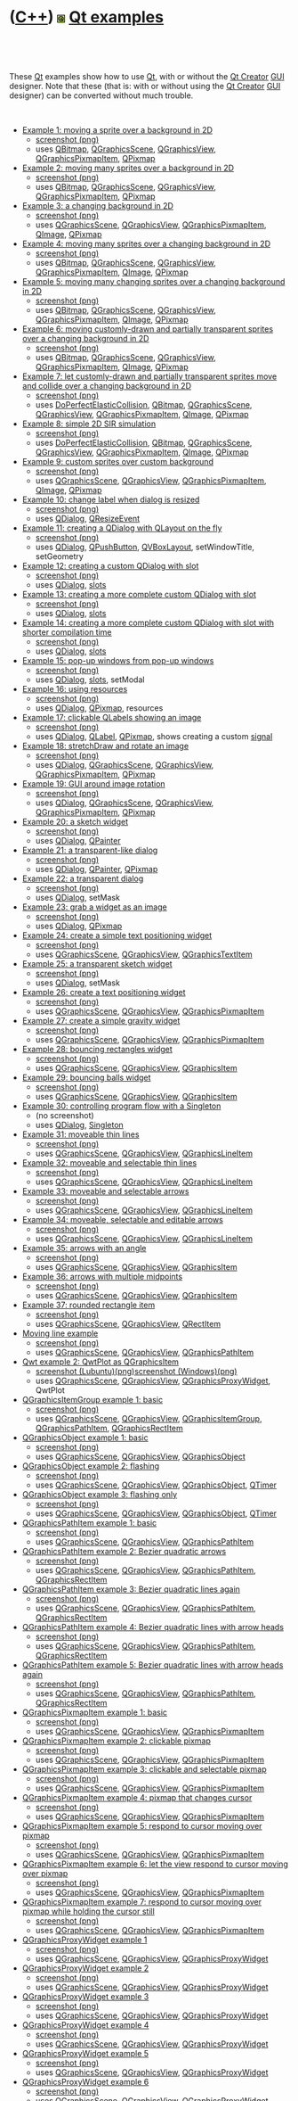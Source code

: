 



 

 

 

 

 

([C++](Cpp.htm)) ![Qt](PicQt.png) [Qt examples](CppQtExample.htm)
=================================================================

 

 

These [Qt](CppQt.htm) examples show how to use [Qt](CppQt.htm), with or
without the [Qt Creator](CppQtCreator.htm) [GUI](CppGui.htm) designer.
Note that these (that is: with or without using the [Qt
Creator](CppQtCreator.htm) [GUI](CppGui.htm) designer) can be converted
without much trouble.

 

-   [Example 1: moving a sprite over a background in
    2D](CppQtExample1.htm)
    -   [screenshot (png)](CppQtExample1.png)
    -   uses [QBitmap](CppQBitmap.htm),
        [QGraphicsScene](CppQGraphicsScene.htm),
        [QGraphicsView](CppQGraphicsView.htm),
        [QGraphicsPixmapItem](CppQGraphicsPixmapItem.htm),
        [QPixmap](CppQPixmap.htm)
-   [Example 2: moving many sprites over a background in
    2D](CppQtExample2.htm)
    -   [screenshot (png)](CppQtExample2.png)
    -   uses [QBitmap](CppQBitmap.htm),
        [QGraphicsScene](CppQGraphicsScene.htm),
        [QGraphicsView](CppQGraphicsView.htm),
        [QGraphicsPixmapItem](CppQGraphicsPixmapItem.htm),
        [QPixmap](CppQPixmap.htm)
-   [Example 3: a changing background in 2D](CppQtExample3.htm)
    -   [screenshot (png)](CppQtExample3.png)
    -   uses [QGraphicsScene](CppQGraphicsScene.htm),
        [QGraphicsView](CppQGraphicsView.htm),
        [QGraphicsPixmapItem](CppQGraphicsPixmapItem.htm),
        [QImage](CppQImage.htm), [QPixmap](CppQPixmap.htm)
-   [Example 4: moving many sprites over a changing background in
    2D](CppQtExample4.htm)
    -   [screenshot (png)](CppQtExample4.png)
    -   uses [QBitmap](CppQBitmap.htm),
        [QGraphicsScene](CppQGraphicsScene.htm),
        [QGraphicsView](CppQGraphicsView.htm),
        [QGraphicsPixmapItem](CppQGraphicsPixmapItem.htm),
        [QImage](CppQImage.htm), [QPixmap](CppQPixmap.htm)
-   [Example 5: moving many changing sprites over a changing background
    in 2D](CppQtExample5.htm)
    -   [screenshot (png)](CppQtExample5.png)
    -   uses [QBitmap](CppQBitmap.htm),
        [QGraphicsScene](CppQGraphicsScene.htm),
        [QGraphicsView](CppQGraphicsView.htm),
        [QGraphicsPixmapItem](CppQGraphicsPixmapItem.htm),
        [QImage](CppQImage.htm), [QPixmap](CppQPixmap.htm)
-   [Example 6: moving customly-drawn and partially transparent sprites
    over a changing background in 2D](CppQtExample6.htm)
    -   [screenshot (png)](CppQtExample6.png)
    -   uses [QBitmap](CppQBitmap.htm),
        [QGraphicsScene](CppQGraphicsScene.htm),
        [QGraphicsView](CppQGraphicsView.htm),
        [QGraphicsPixmapItem](CppQGraphicsPixmapItem.htm),
        [QImage](CppQImage.htm), [QPixmap](CppQPixmap.htm)
-   [Example 7: let customly-drawn and partially transparent sprites
    move and collide over a changing background in
    2D](CppQtExample7.htm)
    -   [screenshot (png)](CppQtExample7.png)
    -   uses
        [DoPerfectElasticCollision](CppDoPerfectElasticCollision.htm),
        [QBitmap](CppQBitmap.htm),
        [QGraphicsScene](CppQGraphicsScene.htm),
        [QGraphicsView](CppQGraphicsView.htm),
        [QGraphicsPixmapItem](CppQGraphicsPixmapItem.htm),
        [QImage](CppQImage.htm), [QPixmap](CppQPixmap.htm)
-   [Example 8: simple 2D SIR simulation](CppQtExample8.htm)
    -   [screenshot (png)](CppQtExample8.png)
    -   uses
        [DoPerfectElasticCollision](CppDoPerfectElasticCollision.htm),
        [QBitmap](CppQBitmap.htm),
        [QGraphicsScene](CppQGraphicsScene.htm),
        [QGraphicsView](CppQGraphicsView.htm),
        [QGraphicsPixmapItem](CppQGraphicsPixmapItem.htm),
        [QImage](CppQImage.htm), [QPixmap](CppQPixmap.htm)
-   [Example 9: custom sprites over custom
    background](CppQtExample9.htm)
    -   [screenshot (png)](CppQtExample9.png)
    -   uses [QGraphicsScene](CppQGraphicsScene.htm),
        [QGraphicsView](CppQGraphicsView.htm),
        [QGraphicsPixmapItem](CppQGraphicsPixmapItem.htm),
        [QImage](CppQImage.htm), [QPixmap](CppQPixmap.htm)
-   [Example 10: change label when dialog is
    resized](CppQtExample10.htm)
    -   [screenshot (png)](CppQtExample10.png)
    -   uses [QDialog](CppQDialog.htm),
        [QResizeEvent](CppQResizeEvent.htm)
-   [Example 11: creating a QDialog with QLayout on the
    fly](CppQtExample11.htm)
    -   [screenshot (png)](CppQtExample11.png)
    -   uses [QDialog](CppQDialog.htm),
        [QPushButton](CppQPushButton.htm),
        [QVBoxLayout](CppQVBoxLayout.htm), setWindowTitle, setGeometry
-   [Example 12: creating a custom QDialog with
    slot](CppQtExample12.htm)
    -   [screenshot (png)](CppQtExample12.png)
    -   uses [QDialog](CppQDialog.htm), [slots](CppSlots.htm)
-   [Example 13: creating a more complete custom QDialog with
    slot](CppQtExample13.htm)
    -   [screenshot (png)](CppQtExample13.png)
    -   uses [QDialog](CppQDialog.htm), [slots](CppSlots.htm)
-   [Example 14: creating a more complete custom QDialog with slot with
    shorter compilation time](CppQtExample14.htm)
    -   [screenshot (png)](CppQtExample14.png)
    -   uses [QDialog](CppQDialog.htm), [slots](CppSlots.htm)
-   [Example 15: pop-up windows from pop-up windows](CppQtExample15.htm)
    -   [screenshot (png)](CppQtExample15.png)
    -   uses [QDialog](CppQDialog.htm), [slots](CppSlots.htm), setModal
-   [Example 16: using resources](CppQtExample16.htm)
    -   [screenshot (png)](CppQtExample16.png)
    -   uses [QDialog](CppQDialog.htm), [QPixmap](CppQPixmap.htm),
        resources
-   [Example 17: clickable QLabels showing an image](CppQtExample17.htm)
    -   [screenshot (png)](CppQtExample17.png)
    -   uses [QDialog](CppQDialog.htm), [QLabel](CppQLabel.htm),
        [QPixmap](CppQPixmap.htm), shows creating a custom
        [signal](CppSignal.htm)
-   [Example 18: stretchDraw and rotate an image](CppQtExample18.htm)
    -   [screenshot (png)](CppQtExample18.png)
    -   uses [QDialog](CppQDialog.htm),
        [QGraphicsScene](CppQGraphicsScene.htm),
        [QGraphicsView](CppQGraphicsView.htm),
        [QGraphicsPixmapItem](CppQGraphicsPixmapItem.htm),
        [QPixmap](CppQPixmap.htm)
-   [Example 19: GUI around image rotation](CppQtExample19.htm)
    -   [screenshot (png)](CppQtExample19.png)
    -   uses [QDialog](CppQDialog.htm),
        [QGraphicsScene](CppQGraphicsScene.htm),
        [QGraphicsView](CppQGraphicsView.htm),
        [QGraphicsPixmapItem](CppQGraphicsPixmapItem.htm),
        [QPixmap](CppQPixmap.htm)
-   [Example 20: a sketch widget](CppQtExample20.htm)
    -   [screenshot (png)](CppQtExample20.png)
    -   uses [QDialog](CppQDialog.htm), [QPainter](CppQPainter.htm)
-   [Example 21: a transparent-like dialog](CppQtExample21.htm)
    -   [screenshot (png)](CppQtExample21.png)
    -   uses [QDialog](CppQDialog.htm), [QPainter](CppQPainter.htm),
        [QPixmap](CppQPixmap.htm)
-   [Example 22: a transparent dialog](CppQtExample22.htm)
    -   [screenshot (png)](CppQtExample22.png)
    -   uses [QDialog](CppQDialog.htm), setMask
-   [Example 23: grab a widget as an image](CppQtExample23.htm)
    -   [screenshot (png)](CppQtExample23.png)
    -   uses [QDialog](CppQDialog.htm), [QPixmap](CppQPixmap.htm)
-   [Example 24: create a simple text positioning
    widget](CppQtExample24.htm)
    -   [screenshot (png)](CppQtExample24.png)
    -   uses [QGraphicsScene](CppQGraphicsScene.htm),
        [QGraphicsView](CppQGraphicsView.htm),
        [QGraphicsTextItem](CppQGraphicsTextItem.htm)
-   [Example 25: a transparent sketch widget](CppQtExample25.htm)
    -   [screenshot (png)](CppQtExample25.png)
    -   uses [QDialog](CppQDialog.htm), setMask
-   [Example 26: create a text positioning widget](CppQtExample26.htm)
    -   [screenshot (png)](CppQtExample26.png)
    -   uses [QGraphicsScene](CppQGraphicsScene.htm),
        [QGraphicsView](CppQGraphicsView.htm),
        [QGraphicsPixmapItem](CppQGraphicsPixmapItem.htm)
-   [Example 27: create a simple gravity widget](CppQtExample27.htm)
    -   [screenshot (png)](CppQtExample27.png)
    -   uses [QGraphicsScene](CppQGraphicsScene.htm),
        [QGraphicsView](CppQGraphicsView.htm),
        [QGraphicsPixmapItem](CppQGraphicsPixmapItem.htm)
-   [Example 28: bouncing rectangles widget](CppQtExample28.htm)
    -   [screenshot (png)](CppQtExample28.png)
    -   uses [QGraphicsScene](CppQGraphicsScene.htm),
        [QGraphicsView](CppQGraphicsView.htm),
        [QGraphicsItem](CppQGraphicsItem.htm)
-   [Example 29: bouncing balls widget](CppQtExample29.htm)
    -   [screenshot (png)](CppQtExample29.png)
    -   uses [QGraphicsScene](CppQGraphicsScene.htm),
        [QGraphicsView](CppQGraphicsView.htm),
        [QGraphicsItem](CppQGraphicsItem.htm)
-   [Example 30: controlling program flow with a
    Singleton](CppQtExample30.htm)
    -   (no screenshot)
    -   uses [QDialog](CppQDialog.htm), [Singleton](CppSingleton.htm)
-   [Example 31: moveable thin lines](CppQtExample31.htm)
    -   [screenshot (png)](CppQtExample31.png)
    -   uses [QGraphicsScene](CppQGraphicsScene.htm),
        [QGraphicsView](CppQGraphicsView.htm),
        [QGraphicsLineItem](CppQGraphicsLineItem.htm)
-   [Example 32: moveable and selectable thin lines](CppQtExample32.htm)
    -   [screenshot (png)](CppQtExample32.png)
    -   uses [QGraphicsScene](CppQGraphicsScene.htm),
        [QGraphicsView](CppQGraphicsView.htm),
        [QGraphicsLineItem](CppQGraphicsLineItem.htm)
-   [Example 33: moveable and selectable arrows](CppQtExample33.htm)
    -   [screenshot (png)](CppQtExample33.png)
    -   uses [QGraphicsScene](CppQGraphicsScene.htm),
        [QGraphicsView](CppQGraphicsView.htm),
        [QGraphicsLineItem](CppQGraphicsLineItem.htm)
-   [Example 34: moveable, selectable and editable
    arrows](CppQtExample34.htm)
    -   [screenshot (png)](CppQtExample34.png)
    -   uses [QGraphicsScene](CppQGraphicsScene.htm),
        [QGraphicsView](CppQGraphicsView.htm),
        [QGraphicsLineItem](CppQGraphicsLineItem.htm)
-   [Example 35: arrows with an angle](CppQtExample35.htm)
    -   [screenshot (png)](CppQtExample35.png)
    -   uses [QGraphicsScene](CppQGraphicsScene.htm),
        [QGraphicsView](CppQGraphicsView.htm),
        [QGraphicsItem](CppQGraphicsItem.htm)
-   [Example 36: arrows with multiple midpoints](CppQtExample36.htm)
    -   [screenshot (png)](CppQtExample36.png)
    -   uses [QGraphicsScene](CppQGraphicsScene.htm),
        [QGraphicsView](CppQGraphicsView.htm),
        [QGraphicsItem](CppQGraphicsItem.htm)
-   [Example 37: rounded rectangle item](CppQtExample37.htm)
    -   [screenshot (png)](CppQtExample37.png)
    -   uses [QGraphicsScene](CppQGraphicsScene.htm),
        [QGraphicsView](CppQGraphicsView.htm),
        [QRectItem](CppQRectItem.htm)
-   [Moving line example](CppQtMovingLine.htm)
    -   [screenshot (png)](CppQtMovingLine.png)
    -   uses [QGraphicsScene](CppQGraphicsScene.htm),
        [QGraphicsView](CppQGraphicsView.htm),
        [QGraphicsPathItem](CppQGraphicsPathItem.htm)
-   [Qwt example 2: QwtPlot as QGraphicsItem](CppQwtExample2.htm)
    -   [screenshot (Lubuntu)(png)](CppQwtExample2Lubuntu.png)[screenshot (Windows)(png)](CppQwtExample2Windows.png)
    -   uses [QGraphicsScene](CppQGraphicsScene.htm),
        [QGraphicsView](CppQGraphicsView.htm),
        [QGraphicsProxyWidget](CppQGraphicsProxyWidget.htm), QwtPlot
-   [QGraphicsItemGroup example 1:
    basic](CppQGraphicsItemGroupExample1.htm)
    -   [screenshot (png)](CppQGraphicsItemGroupExample1.png)
    -   uses [QGraphicsScene](CppQGraphicsScene.htm),
        [QGraphicsView](CppQGraphicsView.htm),
        [QGraphicsItemGroup](CppQGraphicsItemGroup.htm),
        [QGraphicsPathItem](CppQGraphicsPathItem.htm),
        [QGraphicsRectItem](CppQGraphicsRectItem.htm)
-   [QGraphicsObject example 1: basic](CppQGraphicsObjectExample1.htm)
    -   [screenshot (png)](CppQGraphicsObjectExample1.png)
    -   uses [QGraphicsScene](CppQGraphicsScene.htm),
        [QGraphicsView](CppQGraphicsView.htm),
        [QGraphicsObject](CppQGraphicsObject.htm)
-   [QGraphicsObject example 2:
    flashing](CppQGraphicsObjectExample2.htm)
    -   [screenshot (png)](CppQGraphicsObjectExample2.png)
    -   uses [QGraphicsScene](CppQGraphicsScene.htm),
        [QGraphicsView](CppQGraphicsView.htm),
        [QGraphicsObject](CppQGraphicsObject.htm),
        [QTimer](CppQTimer.htm)
-   [QGraphicsObject example 3: flashing
    only](CppQGraphicsObjectExample3.htm)
    -   [screenshot (png)](CppQGraphicsObjectExample3.png)
    -   uses [QGraphicsScene](CppQGraphicsScene.htm),
        [QGraphicsView](CppQGraphicsView.htm),
        [QGraphicsObject](CppQGraphicsObject.htm),
        [QTimer](CppQTimer.htm)
-   [QGraphicsPathItem example 1:
    basic](CppQGraphicsPathItemExample1.htm)
    -   [screenshot (png)](CppQGraphicsPathItemExample1.png)
    -   uses [QGraphicsScene](CppQGraphicsScene.htm),
        [QGraphicsView](CppQGraphicsView.htm),
        [QGraphicsPathItem](CppQGraphicsPathItem.htm)
-   [QGraphicsPathItem example 2: Bezier quadratic
    arrows](CppQGraphicsPathItemExample2.htm)
    -   [screenshot (png)](CppQGraphicsPathItemExample2.png)
    -   uses [QGraphicsScene](CppQGraphicsScene.htm),
        [QGraphicsView](CppQGraphicsView.htm),
        [QGraphicsPathItem](CppQGraphicsPathItem.htm),
        [QGraphicsRectItem](CppQGraphicsRectItem.htm)
-   [QGraphicsPathItem example 3: Bezier quadratic lines
    again](CppQGraphicsPathItemExample3.htm)
    -   [screenshot (png)](CppQGraphicsPathItemExample3.png)
    -   uses [QGraphicsScene](CppQGraphicsScene.htm),
        [QGraphicsView](CppQGraphicsView.htm),
        [QGraphicsPathItem](CppQGraphicsPathItem.htm),
        [QGraphicsRectItem](CppQGraphicsRectItem.htm)
-   [QGraphicsPathItem example 4: Bezier quadratic lines with arrow
    heads](CppQGraphicsPathItemExample4.htm)
    -   [screenshot (png)](CppQGraphicsPathItemExample4.png)
    -   uses [QGraphicsScene](CppQGraphicsScene.htm),
        [QGraphicsView](CppQGraphicsView.htm),
        [QGraphicsPathItem](CppQGraphicsPathItem.htm),
        [QGraphicsRectItem](CppQGraphicsRectItem.htm)
-   [QGraphicsPathItem example 5: Bezier quadratic lines with arrow
    heads again](CppQGraphicsPathItemExample5.htm)
    -   [screenshot (png)](CppQGraphicsPathItemExample5.png)
    -   uses [QGraphicsScene](CppQGraphicsScene.htm),
        [QGraphicsView](CppQGraphicsView.htm),
        [QGraphicsPathItem](CppQGraphicsPathItem.htm),
        [QGraphicsRectItem](CppQGraphicsRectItem.htm)
-   [QGraphicsPixmapItem example 1:
    basic](CppQGraphicsPixmapItemExample1.htm)
    -   [screenshot (png)](CppQGraphicsPixmapItemExample1.png)
    -   uses [QGraphicsScene](CppQGraphicsScene.htm),
        [QGraphicsView](CppQGraphicsView.htm),
        [QGraphicsPixmapItem](CppQGraphicsPixmapItem.htm)
-   [QGraphicsPixmapItem example 2: clickable
    pixmap](CppQGraphicsPixmapItemExample2.htm)
    -   [screenshot (png)](CppQGraphicsPixmapItemExample2.png)
    -   uses [QGraphicsScene](CppQGraphicsScene.htm),
        [QGraphicsView](CppQGraphicsView.htm),
        [QGraphicsPixmapItem](CppQGraphicsPixmapItem.htm)
-   [QGraphicsPixmapItem example 3: clickable and selectable
    pixmap](CppQGraphicsPixmapItemExample3.htm)
    -   [screenshot (png)](CppQGraphicsPixmapItemExample3.png)
    -   uses [QGraphicsScene](CppQGraphicsScene.htm),
        [QGraphicsView](CppQGraphicsView.htm),
        [QGraphicsPixmapItem](CppQGraphicsPixmapItem.htm)
-   [QGraphicsPixmapItem example 4: pixmap that changes
    cursor](CppQGraphicsPixmapItemExample4.htm)
    -   [screenshot (png)](CppQGraphicsPixmapItemExample4.png)
    -   uses [QGraphicsScene](CppQGraphicsScene.htm),
        [QGraphicsView](CppQGraphicsView.htm),
        [QGraphicsPixmapItem](CppQGraphicsPixmapItem.htm)
-   [QGraphicsPixmapItem example 5: respond to cursor moving over
    pixmap](CppQGraphicsPixmapItemExample5.htm)
    -   [screenshot (png)](CppQGraphicsPixmapItemExample5.png)
    -   uses [QGraphicsScene](CppQGraphicsScene.htm),
        [QGraphicsView](CppQGraphicsView.htm),
        [QGraphicsPixmapItem](CppQGraphicsPixmapItem.htm)
-   [QGraphicsPixmapItem example 6: let the view respond to cursor
    moving over pixmap](CppQGraphicsPixmapItemExample6.htm)
    -   [screenshot (png)](CppQGraphicsPixmapItemExample6.png)
    -   uses [QGraphicsScene](CppQGraphicsScene.htm),
        [QGraphicsView](CppQGraphicsView.htm),
        [QGraphicsPixmapItem](CppQGraphicsPixmapItem.htm)
-   [QGraphicsPixmapItem example 7: respond to cursor moving over pixmap
    while holding the cursor still](CppQGraphicsPixmapItemExample7.htm)
    -   [screenshot (png)](CppQGraphicsPixmapItemExample7.png)
    -   uses [QGraphicsScene](CppQGraphicsScene.htm),
        [QGraphicsView](CppQGraphicsView.htm),
        [QGraphicsPixmapItem](CppQGraphicsPixmapItem.htm)
-   [QGraphicsProxyWidget example
    1](CppQGraphicsProxyWidgetExample1.htm)
    -   [screenshot (png)](CppQGraphicsProxyWidgetExample1.png)
    -   uses [QGraphicsScene](CppQGraphicsScene.htm),
        [QGraphicsView](CppQGraphicsView.htm),
        [QGraphicsProxyWidget](CppQGraphicsProxyWidget.htm)
-   [QGraphicsProxyWidget example
    2](CppQGraphicsProxyWidgetExample2.htm)
    -   [screenshot (png)](CppQGraphicsProxyWidgetExample2.png)
    -   uses [QGraphicsScene](CppQGraphicsScene.htm),
        [QGraphicsView](CppQGraphicsView.htm),
        [QGraphicsProxyWidget](CppQGraphicsProxyWidget.htm)
-   [QGraphicsProxyWidget example
    3](CppQGraphicsProxyWidgetExample3.htm)
    -   [screenshot (png)](CppQGraphicsProxyWidgetExample3.png)
    -   uses [QGraphicsScene](CppQGraphicsScene.htm),
        [QGraphicsView](CppQGraphicsView.htm),
        [QGraphicsProxyWidget](CppQGraphicsProxyWidget.htm)
-   [QGraphicsProxyWidget example
    4](CppQGraphicsProxyWidgetExample4.htm)
    -   [screenshot (png)](CppQGraphicsProxyWidgetExample4.png)
    -   uses [QGraphicsScene](CppQGraphicsScene.htm),
        [QGraphicsView](CppQGraphicsView.htm),
        [QGraphicsProxyWidget](CppQGraphicsProxyWidget.htm)
-   [QGraphicsProxyWidget example
    5](CppQGraphicsProxyWidgetExample5.htm)
    -   [screenshot (png)](CppQGraphicsProxyWidgetExample5.png)
    -   uses [QGraphicsScene](CppQGraphicsScene.htm),
        [QGraphicsView](CppQGraphicsView.htm),
        [QGraphicsProxyWidget](CppQGraphicsProxyWidget.htm)
-   [QGraphicsProxyWidget example
    6](CppQGraphicsProxyWidgetExample6.htm)
    -   [screenshot (png)](CppQGraphicsProxyWidgetExample6.png)
    -   uses [QGraphicsScene](CppQGraphicsScene.htm),
        [QGraphicsView](CppQGraphicsView.htm),
        [QGraphicsProxyWidget](CppQGraphicsProxyWidget.htm)
-   [QGraphicsRectItem example 1:
    basic](CppQGraphicsRectItemExample1.htm)
    -   [screenshot (png)](CppQGraphicsRectItemExample1.png)
    -   uses [QGraphicsScene](CppQGraphicsScene.htm),
        [QGraphicsView](CppQGraphicsView.htm),
        [QGraphicsRectItem](CppQGraphicsRectItem.htm)
-   [QGraphicsRectItem example 2: coordinat
    display](CppQGraphicsRectItemExample2.htm)
    -   [screenshot (png)](CppQGraphicsRectItemExample2.png)
    -   uses [QGraphicsScene](CppQGraphicsScene.htm),
        [QGraphicsView](CppQGraphicsView.htm),
        [QGraphicsRectItem](CppQGraphicsRectItem.htm),
        [QGraphicsRectItem](CppQGraphicsRectItem.htm)
-   [QGraphicsRectItem example 3: coordinat display on a linear
    gradient](CppQGraphicsRectItemExample3.htm)
    -   [screenshot (png)](CppQGraphicsRectItemExample3.png)
    -   uses [QGraphicsScene](CppQGraphicsScene.htm),
        [QGraphicsView](CppQGraphicsView.htm),
        [QGraphicsRectItem](CppQGraphicsRectItem.htm),
        [QGraphicsRectItem](CppQGraphicsRectItem.htm),
        [QLinearGradient](CppQLinearGradient.htm)
-   [QGraphicsSimpleTextItem example 1: Hello
    World](CppQGraphicsSimpleTextItemExample1.htm)
    -   [screenshot (png)](CppQGraphicsSimpleTextItemExample1.png)
    -   uses [QGraphicsScene](CppQGraphicsScene.htm),
        [QGraphicsView](CppQGraphicsView.htm),
        [QGraphicsSimpleTextItem](CppQGraphicsSimpleTextItem.htm)
-   [QGraphicsSimpleTextItem example 2: coordinat
    display](CppQGraphicsSimpleTextItemExample2.htm)
    -   [screenshot (png)](CppQGraphicsSimpleTextItemExample2.png)
    -   uses [QGraphicsScene](CppQGraphicsScene.htm),
        [QGraphicsView](CppQGraphicsView.htm),
        [QGraphicsSimpleTextItem](CppQGraphicsSimpleTextItem.htm),
        [QGraphicsRectItem](CppQGraphicsRectItem.htm)
-   [QGraphicsSimpleTextItem example 3: use tab to change
    focus](CppQGraphicsSimpleTextItemExample3.htm)
    -   [screenshot (png)](CppQGraphicsSimpleTextItemExample3.png)
    -   uses [QGraphicsScene](CppQGraphicsScene.htm),
        [QGraphicsView](CppQGraphicsView.htm),
        [QGraphicsSimpleTextItem](CppQGraphicsSimpleTextItem.htm),
        [QGraphicsRectItem](CppQGraphicsRectItem.htm)
-   [QGraphicsSimpleTextItem example 4: use arrows to change
    focus](CppQGraphicsSimpleTextItemExample4.htm)
    -   [screenshot (png)](CppQGraphicsSimpleTextItemExample4.png)
    -   uses [QGraphicsScene](CppQGraphicsScene.htm),
        [QGraphicsView](CppQGraphicsView.htm),
        [QGraphicsSimpleTextItem](CppQGraphicsSimpleTextItem.htm),
        [QGraphicsRectItem](CppQGraphicsRectItem.htm)
-   [QGraphicsSimpleTextItem example 5: keyboard-friendly
    view](CppQGraphicsSimpleTextItemExample5.htm)
    -   [screenshot (png)](CppQGraphicsSimpleTextItemExample5.png)
    -   uses [QGraphicsScene](CppQGraphicsScene.htm),
        [QGraphicsView](CppQGraphicsView.htm),
        [QGraphicsSimpleTextItem](CppQGraphicsSimpleTextItem.htm),
        [QGraphicsRectItem](CppQGraphicsRectItem.htm)
-   [QGraphicsSimpleTextItem example 6: remote
    texting](CppQGraphicsSimpleTextItemExample6.htm)
    -   [screenshot (png)](CppQGraphicsSimpleTextItemExample6.png)
    -   uses [QGraphicsScene](CppQGraphicsScene.htm),
        [QGraphicsView](CppQGraphicsView.htm),
        [QGraphicsSimpleTextItem](CppQGraphicsSimpleTextItem.htm),
        [QGraphicsRectItem](CppQGraphicsRectItem.htm),
        [boost::signal2](CppBoostSignal.htm)

 

 

 

 

 





 



